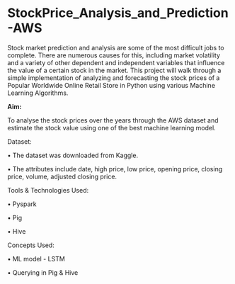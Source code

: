 # StockPrice_Analysis_and_Prediction-AWS

Stock market prediction and analysis are some of the most difficult jobs to complete. There are numerous causes for this, including market volatility and a variety of other dependent and independent variables that influence the value of a certain stock in the market. This project will walk through a simple implementation of analyzing and forecasting the stock prices of a Popular Worldwide Online Retail Store in Python using various Machine Learning Algorithms.

**Aim:**

To analyse the stock prices over the years through the AWS dataset and estimate the stock value using one of the best machine learning model.


Dataset:

•	The dataset was downloaded from Kaggle.

•	The attributes include date, high price, low price, opening price, closing price, volume, adjusted closing price. 


Tools & Technologies Used:

•	Pyspark

•	Pig

•	Hive


Concepts Used:

•	ML model - LSTM

•	Querying in Pig & Hive


